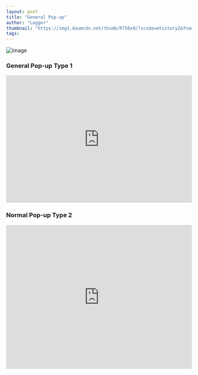 ```yaml
---
layout: post
title: "General Pop-up"
author: "Logger"
thumbnail: "https://img1.daumcdn.net/thumb/R750x0/?scode=mtistory2&fname=https%3A%2F%2Ft1.daumcdn.net%2Fcfile%2Ftistory%2F2338544F56A0371208"
tags: 
---
```



![image](https://t1.daumcdn.net/cfile/tistory/2338544F56A0371208)

### General Pop-up Type 1

<iframe allowfullscreen="true" allowpaymentrequest="true" allowtransparency="true" class="cp_embed_iframe " frameborder="0" height="345" width="100%" name="cp_embed_1" scrolling="no" src="https://codepen.io/jaehee/embed/VvmJoM?height=345&amp;theme-id=19458&amp;slug-hash=VvmJoM&amp;default-tab=js&amp;user=jaehee&amp;name=cp_embed_1" style="width: 100%; overflow:hidden; display:block;" title="CodePen Embed" loading="lazy" id="cp_embed_VvmJoM"></iframe>

### Normal Pop-up Type 2

<iframe allowfullscreen="true" allowpaymentrequest="true" allowtransparency="true" class="cp_embed_iframe " frameborder="0" height="389" width="100%" name="cp_embed_2" scrolling="no" src="https://codepen.io/jaehee/embed/WQoVem?height=389&amp;theme-id=19458&amp;slug-hash=WQoVem&amp;default-tab=js&amp;user=jaehee&amp;name=cp_embed_2" style="width: 100%; overflow:hidden; display:block;" title="CodePen Embed" loading="lazy" id="cp_embed_WQoVem"></iframe>